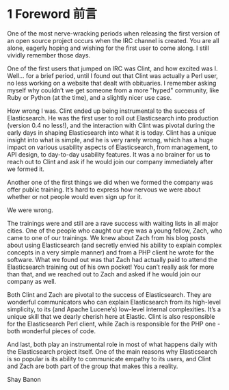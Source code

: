 # 1 Foreword 前言

One of the most nerve-wracking periods when releasing the first version of an open source project occurs when the IRC channel is created. You are all alone, eagerly hoping and wishing for the first user to come along. I still vividly remember those days.

One of the first users that jumped on IRC was Clint, and how excited was I. Well… for a brief period, until I found out that Clint was actually a Perl user, no less working on a website that dealt with obituaries. I remember asking myself why couldn’t we get someone from a more "hyped" community, like Ruby or Python (at the time), and a slightly nicer use case.

How wrong I was. Clint ended up being instrumental to the success of Elasticsearch. He was the first user to roll out Elasticsearch into production (version 0.4 no less!), and the interaction with Clint was pivotal during the early days in shaping Elasticsearch into what it is today. Clint has a unique insight into what is simple, and he is very rarely wrong, which has a huge impact on various usability aspects of Elasticsearch, from management, to API design, to day-to-day usability features. It was a no brainer for us to reach out to Clint and ask if he would join our company immediately after we formed it.

Another one of the first things we did when we formed the company was offer public training. It’s hard to express how nervous we were about whether or not people would even sign up for it.

We were wrong.

The trainings were and still are a rave success with waiting lists in all major cities. One of the people who caught our eye was a young fellow, Zach, who came to one of our trainings. We knew about Zach from his blog posts about using Elasticsearch (and secretly envied his ability to explain complex concepts in a very simple manner) and from a PHP client he wrote for the software. What we found out was that Zach had actually paid to attend the Elasticsearch training out of his own pocket! You can’t really ask for more than that, and we reached out to Zach and asked if he would join our company as well.

Both Clint and Zach are pivotal to the success of Elasticsearch. They are wonderful communicators who can explain Elasticsearch from its high-level simplicity, to its (and Apache Lucene’s) low-level internal complexities. It’s a unique skill that we dearly cherish here at Elastic. Clint is also responsible for the Elasticsearch Perl client, while Zach is responsible for the PHP one - both wonderful pieces of code.

And last, both play an instrumental role in most of what happens daily with the Elasticsearch project itself. One of the main reasons why Elasticsearch is so popular is its ability to communicate empathy to its users, and Clint and Zach are both part of the group that makes this a reality.

Shay Banon
